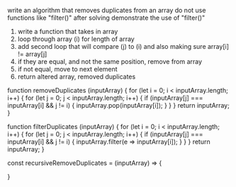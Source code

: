 write an algorithm that removes duplicates from an array
do not use functions like "filter()"
after solving demonstrate the use of "filter()"

1. write a function that takes in array
2. loop through array (i) for length of array
3. add second loop that will compare (j) to (i) and also making sure array[i] != array[j]
4. if they are equal, and not the same position, remove from array
5. if not equal, move to next element
6. return altered array, removed duplicates

function removeDuplicates (inputArray) {
  for (let i = 0; i < inputArray.length; i++) {
    for (let j = 0; j < inputArray.length; i++) {
      if (inputArray[j] === inputArray[i] && j != i) {
        inputArray.pop(inputArray[i]);
      }
    }
  }
  return inputArray;
}

function filterDuplicates (inputArray) {
  for (let i = 0; i < inputArray.length; i++) {
    for (let j = 0; j < inputArray.length; i++) {
      if (inputArray[j] === inputArray[i] && j != i) {
        inputArray.filter(e => inputArray[i]);
      }
    }
  }
  return inputArray;
}

const recursiveRemoveDuplicates = (inputArray) => {
  
}